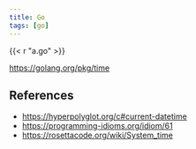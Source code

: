 ```yaml
---
title: Go
tags: [go]
---
```


{{< r "a.go" >}}

<https://golang.org/pkg/time>

## References

- <https://hyperpolyglot.org/c#current-datetime>
- <https://programming-idioms.org/idiom/61>
- <https://rosettacode.org/wiki/System_time>
